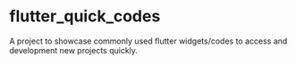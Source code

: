 # flutter_quick_codes
A project to showcase commonly used flutter widgets/codes to access and development new projects quickly.



